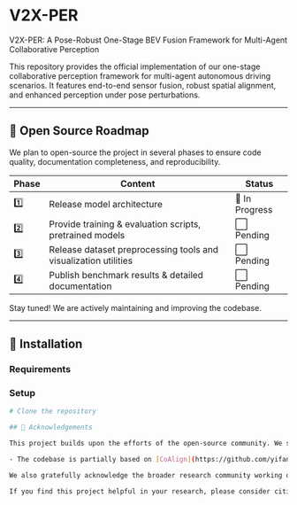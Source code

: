 # V2X-PER
V2X-PER: A Pose-Robust One-Stage BEV Fusion Framework for Multi-Agent Collaborative Perception

This repository provides the official implementation of our one-stage collaborative perception framework for multi-agent autonomous driving scenarios. It features end-to-end sensor fusion, robust spatial alignment, and enhanced perception under pose perturbations.

---

## 📌 Open Source Roadmap

We plan to open-source the project in several phases to ensure code quality, documentation completeness, and reproducibility.

| Phase | Content                                                                 | Status     |
|-------|-------------------------------------------------------------------------|------------|
| 1️⃣   | Release model architecture                                               | 🔄 In Progress |
| 2️⃣   | Provide training & evaluation scripts, pretrained models                 | ⬜ Pending |
| 3️⃣   | Release dataset preprocessing tools and visualization utilities         | ⬜ Pending |
| 4️⃣   | Publish benchmark results & detailed documentation                       | ⬜ Pending |

Stay tuned! We are actively maintaining and improving the codebase.

---

## 🚀 Installation

### Requirements


### Setup

```bash
# Clone the repository

## 🙏 Acknowledgements

This project builds upon the efforts of the open-source community. We sincerely thank the authors and contributors of the following projects that inspired or supported our work:

- The codebase is partially based on [CoAlign](https://github.com/yifanlu0227/CoAlign),

We also gratefully acknowledge the broader research community working on multi-agent cooperative perception and V2X systems.

If you find this project helpful in your research, please consider citing our work and giving a ⭐️ to support ongoing development.



